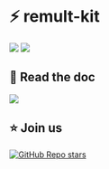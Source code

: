 # ⚡ remult-kit

[![](https://img.shields.io/npm/v/remult-kit?color=&logo=npm)](https://www.npmjs.com/package/remult-kit)
[![](https://img.shields.io/npm/dm/remult-kit?&logo=npm)](https://www.npmjs.com/package/remult-kit)

## 📖 Read the doc

[![](https://img.shields.io/badge/Documentation%20of-remult%20kit-FF3E00.svg?style=flat&logo=stackblitz&logoColor=FF3E00)](https://kitql.dev/docs/tools/04_helpers)

## ⭐️ Join us

[![GitHub Repo stars](https://img.shields.io/github/stars/jycouet/remult-kit?logo=github&label=remult-kit&color=#4ACC31)](https://github.com/jycouet/remult-kit)
